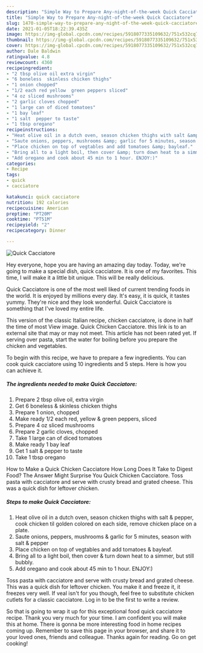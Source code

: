 ```yaml
---
description: "Simple Way to Prepare Any-night-of-the-week Quick Cacciatore"
title: "Simple Way to Prepare Any-night-of-the-week Quick Cacciatore"
slug: 1470-simple-way-to-prepare-any-night-of-the-week-quick-cacciatore
date: 2021-01-05T18:22:39.435Z
image: https://img-global.cpcdn.com/recipes/5918077335109632/751x532cq70/quick-cacciatore-recipe-main-photo.jpg
thumbnail: https://img-global.cpcdn.com/recipes/5918077335109632/751x532cq70/quick-cacciatore-recipe-main-photo.jpg
cover: https://img-global.cpcdn.com/recipes/5918077335109632/751x532cq70/quick-cacciatore-recipe-main-photo.jpg
author: Dale Baldwin
ratingvalue: 4.8
reviewcount: 4360
recipeingredient:
- "2 tbsp olive oil extra virgin"
- "6 boneless  skinless chicken thighs"
- "1 onion chopped"
- "1/2 each red yellow  green peppers sliced"
- "4 oz sliced mushrooms"
- "2 garlic cloves chopped"
- "1 large can of diced tomatoes"
- "1 bay leaf"
- "1 salt  pepper to taste"
- "1 tbsp oregano"
recipeinstructions:
- "Heat olive oil in a dutch oven, season chicken thighs with salt &amp; pepper, cook chicken til golden colored on each side, remove chicken place on a plate."
- "Saute onions, peppers, mushrooms &amp; garlic for 5 minutes, season with salt &amp; pepper"
- "Place chicken on top of vegtables and add tomatoes &amp; bayleaf."
- "Bring all to a light boil, then cover &amp; turn down heat to a simmer, but still bubbly."
- "Add oregano and cook about 45 min to 1 hour. ENJOY:)"
categories:
- Recipe
tags:
- quick
- cacciatore

katakunci: quick cacciatore 
nutrition: 192 calories
recipecuisine: American
preptime: "PT20M"
cooktime: "PT51M"
recipeyield: "2"
recipecategory: Dinner

---
```



![Quick Cacciatore](https://img-global.cpcdn.com/recipes/5918077335109632/751x532cq70/quick-cacciatore-recipe-main-photo.jpg)

Hey everyone, hope you are having an amazing day today. Today, we're going to make a special dish, quick cacciatore. It is one of my favorites. This time, I will make it a little bit unique. This will be really delicious.

Quick Cacciatore is one of the most well liked of current trending foods in the world. It is enjoyed by millions every day. It's easy, it is quick, it tastes yummy. They're nice and they look wonderful. Quick Cacciatore is something that I've loved my entire life.

This version of the classic Italian recipe, chicken cacciatore, is done in half the time of most View image. Quick Chicken Cacciatore. this link is to an external site that may or may not meet. This article has not been rated yet. If serving over pasta, start the water for boiling before you prepare the chicken and vegetables.


To begin with this recipe, we have to prepare a few ingredients. You can cook quick cacciatore using 10 ingredients and 5 steps. Here is how you can achieve it.

<!--inarticleads1-->

##### The ingredients needed to make Quick Cacciatore:

1. Prepare 2 tbsp olive oil, extra virgin
1. Get 6 boneless &amp; skinless chicken thighs
1. Prepare 1 onion, chopped
1. Make ready 1/2 each red, yellow &amp; green peppers, sliced
1. Prepare 4 oz sliced mushrooms
1. Prepare 2 garlic cloves, chopped
1. Take 1 large can of diced tomatoes
1. Make ready 1 bay leaf
1. Get 1 salt &amp; pepper to taste
1. Take 1 tbsp oregano


How to Make a Quick Chicken Cacciatore How Long Does It Take to Digest Food? The Answer Might Surprise You Quick Chicken Cacciatore. Toss pasta with cacciatore and serve with crusty bread and grated cheese. This was a quick dish for leftover chicken. 

<!--inarticleads2-->

##### Steps to make Quick Cacciatore:

1. Heat olive oil in a dutch oven, season chicken thighs with salt &amp; pepper, cook chicken til golden colored on each side, remove chicken place on a plate.
1. Saute onions, peppers, mushrooms &amp; garlic for 5 minutes, season with salt &amp; pepper
1. Place chicken on top of vegtables and add tomatoes &amp; bayleaf.
1. Bring all to a light boil, then cover &amp; turn down heat to a simmer, but still bubbly.
1. Add oregano and cook about 45 min to 1 hour. ENJOY:)


Toss pasta with cacciatore and serve with crusty bread and grated cheese. This was a quick dish for leftover chicken. You make it and freeze it, it freezes very well. If veal isn&#39;t for you though, feel free to substitute chicken cutlets for a classic cacciatore. Log in to be the first to write a review. 

So that is going to wrap it up for this exceptional food quick cacciatore recipe. Thank you very much for your time. I am confident you will make this at home. There is gonna be more interesting food in home recipes coming up. Remember to save this page in your browser, and share it to your loved ones, friends and colleague. Thanks again for reading. Go on get cooking!
